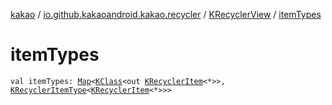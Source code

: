 [kakao](../../index.md) / [io.github.kakaoandroid.kakao.recycler](../index.md) / [KRecyclerView](index.md) / [itemTypes](./item-types.md)

# itemTypes

`val itemTypes: `[`Map`](https://kotlinlang.org/api/latest/jvm/stdlib/kotlin.collections/-map/index.html)`<`[`KClass`](https://kotlinlang.org/api/latest/jvm/stdlib/kotlin.reflect/-k-class/index.html)`<out `[`KRecyclerItem`](../-k-recycler-item/index.md)`<*>>, `[`KRecyclerItemType`](../-k-recycler-item-type/index.md)`<`[`KRecyclerItem`](../-k-recycler-item/index.md)`<*>>>`